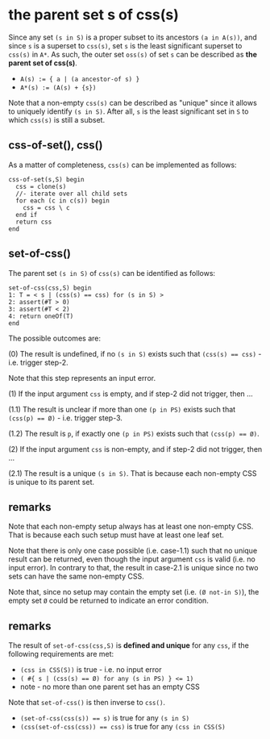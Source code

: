 
<!-- ======================================================================= -->
# the parent set s of css(s)

Since any set `(s in S)` is a proper subset to its ancestors `(a in A(s))`,
and since `s` is a superset to `css(s)`, set `s` is the least significant
superset to `css(s)` in `A*`. As such, the outer set `oss(s)` of set `s`
can be described as **the parent set of css(s)**.

* `A(s) := { a | (a ancestor-of s) }`
* `A*(s) := (A(s) + {s})`

Note that a non-empty `css(s)` can be described as "unique" since it allows
to uniquely identify `(s in S)`. After all, `s` is the least significant set
in `S` to which `css(s)` is still a subset.

<!-- ======================================================================= -->
## css-of-set(), css()

As a matter of completeness, `css(s)` can be implemented as follows:

```
css-of-set(s,S) begin
  css = clone(s)
  //- iterate over all child sets
  for each (c in c(s)) begin
    css = css \ c
  end if
  return css
end
```

<!-- ======================================================================= -->
## set-of-css()

The parent set `(s in S)` of `css(s)` can be identified as follows:

```
set-of-css(css,S) begin
1: T = < s | (css(s) == css) for (s in S) >
2: assert(#T > 0)
3: assert(#T < 2)
4: return oneOf(T)
end
```

The possible outcomes are:

(0) The result is undefined, if no `(s in S)`
exists such that `(css(s) == css)` - i.e. trigger step-2.

Note that this step represents an input error.

(1) If the input argument `css` is empty,
and if step-2 did not trigger, then ...

(1.1) The result is unclear if more than one `(p in PS)`
exists such that `(css(p) == Ø)` - i.e. trigger step-3.

(1.2) The result is `p`, if exactly one `(p in PS)`
exists such that `(css(p) == Ø)`.

(2) If the input argument `css` is non-empty,
and if step-2 did not trigger, then ...

(2.1) The result is a unique `(s in S)`.
That is because each non-empty CSS is unique to its parent set.

<!-- ======================================================================= -->
## remarks

Note that each non-empty setup always has at least one non-empty CSS.
That is because each such setup must have at least one leaf set.

Note that there is only one case possible (i.e. case-1.1) such that no unique
result can be returned, even though the input argument `css` is valid (i.e.
no input error). In contrary to that, the result in case-2.1 is unique since
no two sets can have the same non-empty CSS.

Note that, since no setup may contain the empty set (i.e. `(Ø not-in S)`),
the empty set `Ø` could be returned to indicate an error condition.

<!-- ======================================================================= -->
## remarks

The result of `set-of-css(css,S)` is **defined and unique**
for any `css`, if the following requirements are met:

* `(css in CSS(S))` is true - i.e. no input error
* `( #{ s | (css(s) == Ø) for any (s in PS) } <= 1)`
* note - no more than one parent set has an empty CSS

Note that `set-of-css()` is then inverse to `css()`.

* `(set-of-css(css(s)) == s)` is true for any `(s in S)`
* `(css(set-of-css(css)) == css)` is true for any `(css in CSS(S)`
